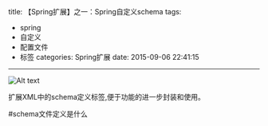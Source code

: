 title: 【Spring扩展】之一：Spring自定义schema
tags:
  - spring
  - 自定义
  - 配置文件
  - 标签
categories: Spring扩展
date: 2015-09-06 22:41:15
---
![Alt text](/img/xml.png "xml")

扩展XML中的schema定义标签,便于功能的进一步封装和使用。
<!--more-->
#schema文件定义是什么


